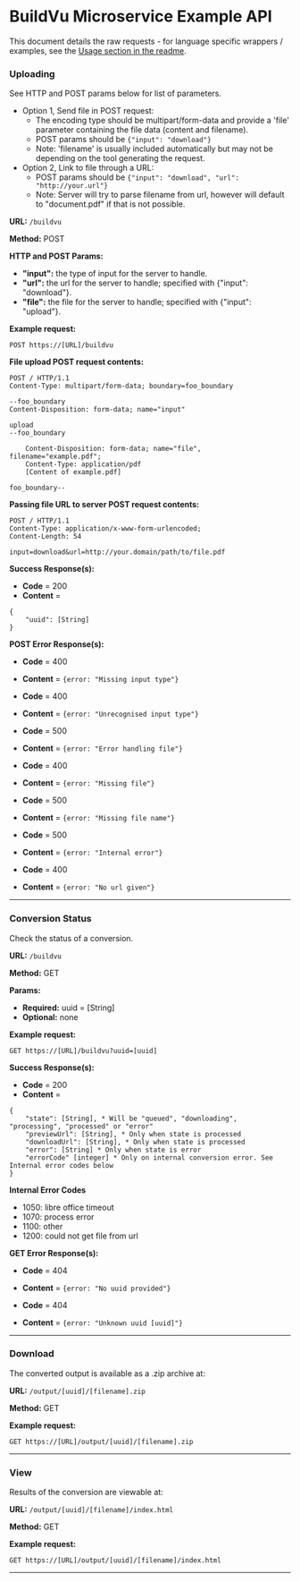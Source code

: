 
# BuildVu Microservice Example API #

This document details the raw requests - for language specific wrappers / examples, see the [Usage section in the readme](README.md).

### Uploading ###
See HTTP and POST params below for list of parameters.
 - Option 1, Send file in POST request:
    - The encoding type should be multipart/form-data and provide a 'file' parameter containing the file data (content and filename).
    - POST params should be ```{"input": "download"}```
    - Note: 'filename' is usually included automatically but may not be depending on the tool generating the request.  
 - Option 2, Link to file through a URL:
    - POST params should be ```{"input": "download", "url": "http://your.url"}```
    - Note: Server will try to parse filename from url, however will default to "document.pdf" if that is not possible.

**URL:** ```/buildvu```

**Method:** POST

**HTTP and POST Params:**
* **"input":** the type of input for the server to handle.
* **"url":** the url for the server to handle; specified with {"input": "download"}.
* **"file":** the file for the server to handle; specified with {"input": "upload"}.

**Example request:**

```
POST https://[URL]/buildvu
```

**File upload POST request contents:**

```POST https://[URL]/buildvu
POST / HTTP/1.1
Content-Type: multipart/form-data; boundary=foo_boundary

--foo_boundary
Content-Disposition: form-data; name="input"

upload
--foo_boundary

    Content-Disposition: form-data; name="file", filename="example.pdf";
    Content-Type: application/pdf
    [Content of example.pdf]

foo_boundary--
```

**Passing file URL to server POST request contents:**

```POST https://[URL]/buildvu
POST / HTTP/1.1
Content-Type: application/x-www-form-urlencoded;
Content-Length: 54

input=download&url=http://your.domain/path/to/file.pdf
```

**Success Response(s):**
* **Code** = 200
* **Content** = 

```
{
    "uuid": [String]
} 
```

**POST Error Response(s):**
* **Code** = 400
* **Content** = ```{error: "Missing input type"}```

* **Code** = 400
* **Content** = ```{error: "Unrecognised input type"}```

* **Code** = 500
* **Content** = ```{error: "Error handling file"}```

* **Code** = 400
* **Content** = ```{error: "Missing file"}```

* **Code** = 500
* **Content** = ```{error: "Missing file name"}```

* **Code** = 500
* **Content** = ```{error: "Internal error"}```

* **Code** = 400
* **Content** = ```{error: "No url given"}```

___


### Conversion Status

Check the status of a conversion.

**URL:** ```/buildvu```

**Method:** GET

**Params:**
* **Required:** uuid = [String]
* **Optional:** none

**Example request:**

```GET https://[URL]/buildvu?uuid=[uuid]```


**Success Response(s):**
* **Code** = 200
* **Content** = 

```
{
    "state": [String], * Will be "queued", "downloading", "processing", "processed" or "error"
    "previewUrl": [String], * Only when state is processed
    "downloadUrl": [String], * Only when state is processed
    "error": [String] * Only when state is error
    "errorCode" [integer] * Only on internal conversion error. See Internal error codes below
}
```

**Internal Error Codes**
* 1050: libre office timeout
* 1070: process error
* 1100: other
* 1200: could not get file from url

**GET Error Response(s):**
* **Code** = 404
* **Content** = ```{error: "No uuid provided"}```

* **Code** = 404
* **Content** = ```{error: "Unknown uuid [uuid]"}```
___


### Download

The converted output is available as a .zip archive at:

**URL:** ```/output/[uuid]/[filename].zip```

**Method:** GET

**Example request:**

```GET https://[URL]/output/[uuid]/[filename].zip```

___

### View

Results of the conversion are viewable at:

**URL:** ```/output/[uuid]/[filename]/index.html```

**Method:** GET

**Example request:**

```GET https://[URL]/output/[uuid]/[filename]/index.html```

___
